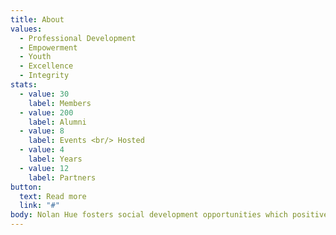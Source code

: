 ```yaml
---
title: About
values:
  - Professional Development
  - Empowerment
  - Youth
  - Excellence
  - Integrity
stats:
  - value: 30
    label: Members
  - value: 200
    label: Alumni
  - value: 8
    label: Events <br/> Hosted
  - value: 4
    label: Years
  - value: 12
    label: Partners
button:
  text: Read more
  link: "#"
body: Nolan Hue fosters social development opportunities which positively influences people and communities. 
---
```

